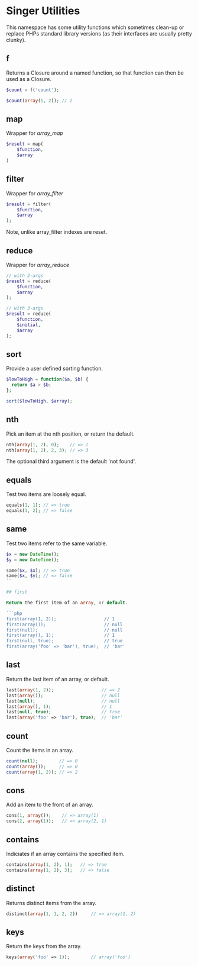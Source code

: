 
# Singer Utilities

This namespace has some utility functions which sometimes clean-up
or replace PHPs standard library versions (as their interfaces are
usually pretty clunky).

## f

Returns a Closure around a named function, so that function can then
be used as a Closure.

```php
$count = f('count');

$count(array(1, 2)); // 2
```

## map

Wrapper for *array_map*

```php
$result = map(
    $function,
    $array
)
```

## filter

Wrapper for *array_filter*

```php
$result = filter(
    $function,
    $array
);
```

Note, unlike array_filter indexes are reset.

## reduce

Wrapper for *array_reduce*

```php
// with 2-args
$result = reduce(
    $function,
    $array
);

// with 3-args
$result = reduce(
    $function,
    $initial,
    $array
);
```

## sort

Provide a user defined sorting function.

```php
$lowToHigh = function($a, $b) {
  return $a > $b;
};

sort($lowToHigh, $array);
```

## nth

Pick an item at the nth position, or return the default.

```php
nth(array(1, 2), 0);    // => 1
nth(array(1, 2), 2, 3); // => 3
```

The optional third argument is the default 'not found'.

## equals

Test two items are loosely equal.

```php
equals(1, 1); // => true
equals(1, 2); // => false
```

## same

Test two items refer to the same variable.

```php
$x = new DateTime();
$y = new DateTime();

same($x, $x); // => true
same($x, $y); // => false
``

## first

Return the first item of an array, or default.

```php
first(array(1, 2));                  // 1
first(array());                      // null
first(null);                         // null
first(array(), 1);                   // 1
first(null, true);                   // true
first(array('foo' => 'bar'), true);  // 'bar'
```

## last

Return the last item of an array, or default.

```php
last(array(1, 2));                  // => 2
last(array());                      // null
last(null);                         // null
last(array(), 1);                   // 1
last(null, true);                   // true
last(array('foo' => 'bar'), true);  // 'bar'
```

## count

Count the items in an array.

```php
count(null);        // => 0
count(array());     // => 0
count(array(1, 2)); // => 2
```

## cons

Add an item to the front of an array.

```php
cons(1, array());    // => array(1)
cons(2, array(1));   // => array(2, 1)
```

## contains

Indiciates if an array contains the specified item.

```php
contains(array(1, 2), 1);   // => true
contains(array(1, 2), 3);   // => false
```

## distinct

Returns distinct items from the array.

```php
distinct(array(1, 1, 2, 2))     // => array(1, 2)
```

## keys

Return the keys from the array.

```php
keys(array('foo' => 1));        // array('foo')
```

